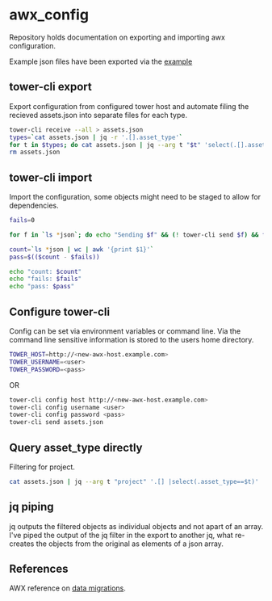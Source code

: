 # awx_config

Repository holds documentation on exporting and importing awx configuration.

Example json files have been exported via the [example](#tower-cli-export)

## tower-cli export

Export configuration from configured tower host and automate filing the recieved assets.json into separate files for each type.

```bash
tower-cli receive --all > assets.json
types=`cat assets.json | jq -r '.[].asset_type'`
for t in $types; do cat assets.json | jq --arg t "$t" 'select(.[].asset_type==$t)' | jq '.' > $t.json; done
rm assets.json
```

## tower-cli import

Import the configuration, some objects might need to be staged to allow for dependencies.

```bash
fails=0

for f in `ls *json`; do echo "Sending $f" && (! tower-cli send $f) && fails=$(($fails + 1)) && echo "$f failed" ; done

count=`ls *json | wc | awk '{print $1}'`
pass=$(($count - $fails))

echo "count: $count"
echo "fails: $fails"
echo "pass: $pass"
```

## Configure tower-cli
Config can be set via environment variables or command line.
Via the command line sensitive information is stored to the users home directory.

```bash
TOWER_HOST=http://<new-awx-host.example.com>
TOWER_USERNAME=<user>
TOWER_PASSWORD=<pass>
```

OR

```bash
tower-cli config host http://<new-awx-host.example.com>
tower-cli config username <user>
tower-cli config password <pass>
tower-cli send assets.json
```

## Query asset_type directly

Filtering for project. 

```bash
cat assets.json | jq --arg t "project" '.[] |select(.asset_type==$t)'
```


## jq piping

jq outputs the filtered objects as individual objects and not apart of an array. I've piped the output of the jq filter in the export to another jq, what re-creates the objects from the original as elements of a json array.


## References 

AWX reference on [data migrations](https://github.com/ansible/awx/blob/devel/DATA_MIGRATION.md).